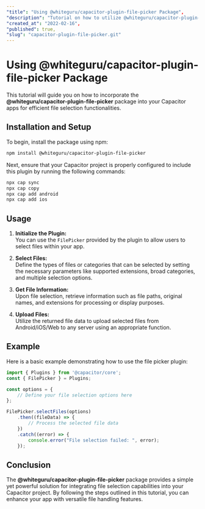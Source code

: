 ```yaml
---
"title": "Using @whiteguru/capacitor-plugin-file-picker Package",
"description": "Tutorial on how to utilize @whiteguru/capacitor-plugin-file-picker for capacitor apps",
"created_at": "2022-02-16",
"published": true,
"slug": "capacitor-plugin-file-picker.git"
---
```


# Using @whiteguru/capacitor-plugin-file-picker Package

This tutorial will guide you on how to incorporate the **@whiteguru/capacitor-plugin-file-picker** package into your Capacitor apps for efficient file selection functionalities.

## Installation and Setup

To begin, install the package using npm:

```bash
npm install @whiteguru/capacitor-plugin-file-picker
```

Next, ensure that your Capacitor project is properly configured to include this plugin by running the following commands:

```bash
npx cap sync
npx cap copy
npx cap add android
npx cap add ios
```

## Usage

1. **Initialize the Plugin:**   
    You can use the `FilePicker` provided by the plugin to allow users to select files within your app.

2. **Select Files:**   
    Define the types of files or categories that can be selected by setting the necessary parameters like supported extensions, broad categories, and multiple selection options.

3. **Get File Information:**   
    Upon file selection, retrieve information such as file paths, original names, and extensions for processing or display purposes.

4. **Upload Files:**   
    Utilize the returned file data to upload selected files from Android/iOS/Web to any server using an appropriate function.

## Example

Here is a basic example demonstrating how to use the file picker plugin:

```javascript
import { Plugins } from '@capacitor/core';
const { FilePicker } = Plugins;

const options = {
    // Define your file selection options here
};

FilePicker.selectFiles(options)
    .then((fileData) => {
        // Process the selected file data
    })
    .catch((error) => {
        console.error("File selection failed: ", error);
    });
```

## Conclusion

The **@whiteguru/capacitor-plugin-file-picker** package provides a simple yet powerful solution for integrating file selection capabilities into your Capacitor project. By following the steps outlined in this tutorial, you can enhance your app with versatile file handling features.